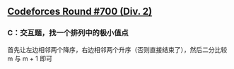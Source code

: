 ## [Codeforces Round #700 (Div. 2)](https://codeforces.com/contest/1480)

### C：交互题，找一个排列中的极小值点

首先让左边相邻两个降序，右边相邻两个升序（否则直接结束了），然后二分比较 m 与 m + 1 即可
